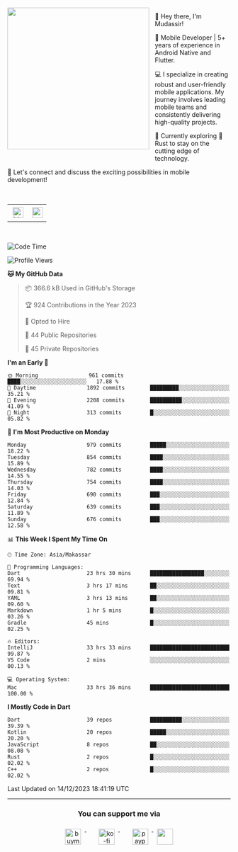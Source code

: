 <a href="https://lazycatlabs.com/" target="_blank">
<img 
  src="https://github-production-user-asset-6210df.s3.amazonaws.com/1531684/281783264-5b2e172d-feb8-40de-9846-a70379b758fb.png" 
  style="margin-top:20px;margin-right:13px;margin-bottom:20px"
  align="left" 
  height="320px"
/>
</a>
<br>
<p>
 👋 Hey there, I'm Mudassir!

🚀 Mobile Developer | 5+ years of experience in Android Native and Flutter.

💻 I specialize in creating robust and user-friendly mobile applications. My journey involves leading mobile teams and consistently delivering high-quality projects.

🌱 Currently exploring 🦀 Rust to stay on the cutting edge of technology.

🔗 Let's connect and discuss the exciting possibilities in mobile development!

<br>

<table style="border:none; border-collapse:collapse; cellspacing:0; cellpadding:0">
    <tr>
        <td>
           <a href="https://www.linkedin.com/in/lzyct/" target="_blank">
              <img src="https://github.com/ukieTux/ukieTux/blob/master/assets/linkedin.svg" alt="LinkedIn" style="vertical-align:top; margin:4px" height=24>
          </a>
        </td>
        <td>
           <a href = "https://www.upwork.com/freelancers/~01913209d41be922f1?viewMode=1">
              <img src="https://img.shields.io/badge/UpWork-6FDA44?logo=Upwork&logoColor=white" height=24/>
           </a>
        </td>
    </tr>
</table>

<br>

<!--START_SECTION:waka-->
![Code Time](http://img.shields.io/badge/Code%20Time-5%2C532%20hrs%208%20mins-blue)

![Profile Views](http://img.shields.io/badge/Profile%20Views-1-blue)

**🐱 My GitHub Data** 

> 📦 366.6 kB Used in GitHub's Storage 
 > 
> 🏆 924 Contributions in the Year 2023
 > 
> 💼 Opted to Hire
 > 
> 📜 44 Public Repositories 
 > 
> 🔑 45 Private Repositories 
 > 
**I'm an Early 🐤** 

```text
🌞 Morning                961 commits         ████░░░░░░░░░░░░░░░░░░░░░   17.88 % 
🌆 Daytime                1892 commits        █████████░░░░░░░░░░░░░░░░   35.21 % 
🌃 Evening                2208 commits        ██████████░░░░░░░░░░░░░░░   41.09 % 
🌙 Night                  313 commits         █░░░░░░░░░░░░░░░░░░░░░░░░   05.82 % 
```
📅 **I'm Most Productive on Monday** 

```text
Monday                   979 commits         █████░░░░░░░░░░░░░░░░░░░░   18.22 % 
Tuesday                  854 commits         ████░░░░░░░░░░░░░░░░░░░░░   15.89 % 
Wednesday                782 commits         ████░░░░░░░░░░░░░░░░░░░░░   14.55 % 
Thursday                 754 commits         ████░░░░░░░░░░░░░░░░░░░░░   14.03 % 
Friday                   690 commits         ███░░░░░░░░░░░░░░░░░░░░░░   12.84 % 
Saturday                 639 commits         ███░░░░░░░░░░░░░░░░░░░░░░   11.89 % 
Sunday                   676 commits         ███░░░░░░░░░░░░░░░░░░░░░░   12.58 % 
```


📊 **This Week I Spent My Time On** 

```text
🕑︎ Time Zone: Asia/Makassar

💬 Programming Languages: 
Dart                     23 hrs 30 mins      █████████████████░░░░░░░░   69.94 % 
Text                     3 hrs 17 mins       ██░░░░░░░░░░░░░░░░░░░░░░░   09.81 % 
YAML                     3 hrs 13 mins       ██░░░░░░░░░░░░░░░░░░░░░░░   09.60 % 
Markdown                 1 hr 5 mins         █░░░░░░░░░░░░░░░░░░░░░░░░   03.26 % 
Gradle                   45 mins             █░░░░░░░░░░░░░░░░░░░░░░░░   02.25 % 

🔥 Editors: 
IntelliJ                 33 hrs 33 mins      █████████████████████████   99.87 % 
VS Code                  2 mins              ░░░░░░░░░░░░░░░░░░░░░░░░░   00.13 % 

💻 Operating System: 
Mac                      33 hrs 36 mins      █████████████████████████   100.00 % 
```

**I Mostly Code in Dart** 

```text
Dart                     39 repos            ██████████░░░░░░░░░░░░░░░   39.39 % 
Kotlin                   20 repos            █████░░░░░░░░░░░░░░░░░░░░   20.20 % 
JavaScript               8 repos             ██░░░░░░░░░░░░░░░░░░░░░░░   08.08 % 
Rust                     2 repos             █░░░░░░░░░░░░░░░░░░░░░░░░   02.02 % 
C++                      2 repos             █░░░░░░░░░░░░░░░░░░░░░░░░   02.02 % 
```




 Last Updated on 14/12/2023 18:41:19 UTC
<!--END_SECTION:waka-->



---
<h3 align="center">You can support me via</h3>
<p align="center">
  <a href="https://www.buymeacoffee.com/Lzyct" target="_blank">
    <img src="https://www.buymeacoffee.com/assets/img/guidelines/download-assets-sm-2.svg" alt="buymeacoffe" style="vertical-align:top; margin:8px" height="36">
  </a>&nbsp;&nbsp;&nbsp;&nbsp;
   <a href="https://ko-fi.com/Lzyct" target="_blank">
    <img src="https://help.ko-fi.com/system/photos/3604/0095/9793/logo_circle.png" alt="ko-fi" style="vertical-align:top; margin:8px" height="36">
  </a>&nbsp;&nbsp;&nbsp;&nbsp;
  <a href="https://paypal.me/ukieTux" target="_blank">
    <img src="https://blog.zoom.us/wp-content/uploads/2019/08/paypal.png" alt="paypal" style="vertical-align:top; margin:8px" height="36">
  </a>
  <a href="https://saweria.co/Lzyct" target="_blank">
   <img src="https://1.bp.blogspot.com/-7OuHSxaNk6A/X92QPg8L9kI/AAAAAAAAG0E/lUzKf_uuVP8jCqvXpA7juh_l-TfK2jnbwCLcBGAsYHQ/s16000/SAWERIA.webp" style="vertical-align:top; margin:8px" height="36">
  </a>
</p>
<br><br>
